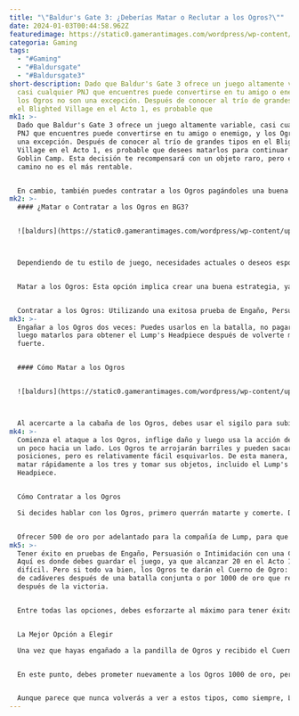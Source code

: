 ```yaml
---
title: "\"Baldur's Gate 3: ¿Deberías Matar o Reclutar a los Ogros?\""
date: 2024-01-03T00:44:58.962Z
featuredimage: https://static0.gamerantimages.com/wordpress/wp-content/uploads/2023/12/bg3-ogres.jpg?q=50&fit=contain&w=1140&h=&dpr=1.5
categoria: Gaming
tags:
  - "#Gaming"
  - "#Baldursgate"
  - "#Baldursgate3"
short-description: Dado que Baldur's Gate 3 ofrece un juego altamente variable,
  casi cualquier PNJ que encuentres puede convertirse en tu amigo o enemigo, y
  los Ogros no son una excepción. Después de conocer al trío de grandes tipos en
  el Blighted Village en el Acto 1, es probable que
mk1: >-
  Dado que Baldur's Gate 3 ofrece un juego altamente variable, casi cualquier
  PNJ que encuentres puede convertirse en tu amigo o enemigo, y los Ogros no son
  una excepción. Después de conocer al trío de grandes tipos en el Blighted
  Village en el Acto 1, es probable que desees matarlos para continuar hacia el
  Goblin Camp. Esta decisión te recompensará con un objeto raro, pero este
  camino no es el más rentable.


  En cambio, también puedes contratar a los Ogros pagándoles una buena cantidad de dinero a cambio de ayuda única en la batalla. Sin embargo, no deberías perder el tiempo en trivialidades, ya que puedes obtener todo de una vez sin gastar ni una moneda.
mk2: >-
  #### ¿Matar o Contratar a los Ogros en BG3?


  ![baldurs](https://static0.gamerantimages.com/wordpress/wp-content/uploads/2023/12/bg3-ogres-2.jpg?q=50&fit=crop&w=1500&dpr=1.5 "baldurs")



  Dependiendo de tu estilo de juego, necesidades actuales o deseos espontáneos, puedes hacer lo siguiente:


  Matar a los Ogros: Esta opción implica crear una buena estrategia, ya que la fuerza de tu equipo en el Acto 1 es baja. Sin embargo, al tener éxito en matar a estos monstruos, puedes buscar en sus cadáveres y obtener el Lump's Headpiece. Este tocado aumenta la Inteligencia del personaje que lo lleva a 17, siendo un impulso útil para algunos personajes en las primeras etapas del juego.


  Contratar a los Ogros: Utilizando una exitosa prueba de Engaño, Persuasión o Intimidación, puedes contratar a los Ogros y obtener un Cuerno de Ogro, que se puede usar para invocar a un equipo Lump para una batalla. Pero tendrás que pagarles entre 500 y 1000 de oro.
mk3: >-
  Engañar a los Ogros dos veces: Puedes usarlos en la batalla, no pagarles y
  luego matarlos para obtener el Lump's Headpiece después de volverte más
  fuerte.


  #### Cómo Matar a los Ogros


  ![baldurs](https://static0.gamerantimages.com/wordpress/wp-content/uploads/2023/12/ogres-bg3-2.jpg?q=50&fit=crop&w=1500&dpr=1.5 "baldurs")



  Al acercarte a la cabaña de los Ogros, debes usar el sigilo para subir a los pisos superiores de la casa semiarruinada. Idealmente, todos tus personajes capaces de usar ataques a distancia deberían subir al piso superior o a las paredes del edificio, dejando espacio para maniobrar. Un personaje tanque debe quedarse abajo y bloquear la puerta para que los Ogros no escapen.
mk4: >-
  Comienza el ataque a los Ogros, inflige daño y luego usa la acción de moverte
  un poco hacia un lado. Los Ogros te arrojarán barriles y pueden sacarte de tus
  posiciones, pero es relativamente fácil esquivarlos. De esta manera, podrás
  matar rápidamente a los tres y tomar sus objetos, incluido el Lump's
  Headpiece.


  Cómo Contratar a los Ogros

  Si decides hablar con los Ogros, primero querrán matarte y comerte. Debes guardar el juego porque debes tener éxito en varias pruebas para llegar a un acuerdo. Primero, ten éxito en una prueba de Engaño o Intimidación con una CD de 10 para que los Ogros comiencen a tomarte como interlocutor y no como almuerzo. Luego sigue un breve diálogo, después del cual puedes contratar a los Ogros eligiendo una de las opciones:


  Ofrecer 500 de oro por adelantado para la compañía de Lump, para que te ayuden en tu próxima batalla. Estarán de acuerdo y recibirás el Cuerno de Ogro. Solo puedes usarlo una vez en el Acto 1, después de lo cual perderás este objeto y los Ogros te abandonarán para siempre.
mk5: >-
  Tener éxito en pruebas de Engaño, Persuasión o Intimidación con una CD de 20.
  Aquí es donde debes guardar el juego, ya que alcanzar 20 en el Acto 1 es
  difícil. Pero si todo va bien, los Ogros te darán el Cuerno de Ogro: a cambio
  de cadáveres después de una batalla conjunta o por 1000 de oro que recibirán
  después de la victoria.


  Entre todas las opciones, debes esforzarte al máximo para tener éxito en la prueba de Engaño, ya que esta opción lleva a los jugadores al tercer método para tratar con los Ogros.


  La Mejor Opción a Elegir

  Una vez que hayas engañado a la pandilla de Ogros y recibido el Cuerno de Ogro a cambio de la promesa de 1000 de oro, puedes seguir adelante. Encuentra un enemigo problemático, guarda tu juego y usa el Cuerno de Ogro. Según lo acordado, los Ogros te ayudarán en esta batalla, pero pedirán la recompensa prometida después de la victoria.


  En este punto, debes prometer nuevamente a los Ogros 1000 de oro, pero solo después de que te ayuden nuevamente. Una exitosa prueba de Engaño con una CD de 20 convencerá a los Ogros de tu honestidad. Se irán, pero el Cuerno de Ogro permanecerá contigo. A partir de ahora, solo necesitas guardar este objeto y no usarlo hasta el Acto 2.


  Aunque parece que nunca volverás a ver a estos tipos, como siempre, Larian Studios ha pensado en todo hasta el más mínimo detalle. Durante uno de los descansos largos, los Ogros vendrán a exigir una deuda, pero desafortunadamente para ellos, no se han vuelto más fuertes. Por supuesto, puedes devolver el dinero y seguir caminos separados pacíficamente. Pero dado que tu grupo se ha vuelto mucho más poderoso, puedes matar fácilmente a la compañía de Lump y tomar su Headpiece. Así que, gracias solo a las 2 exitosas pruebas de Engaño, obtendrás aliados poderosos al principio del juego y podrás recoger un objeto valioso. Y la mejor parte es que todo es completamente gratuito.
---
```


